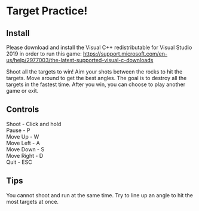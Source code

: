 # Target Practice!
## Install
Please download and install the Visual C++ redistributable for Visual Studio 2019 in order to run this game:
https://support.microsoft.com/en-us/help/2977003/the-latest-supported-visual-c-downloads

Shoot all the targets to win! Aim your shots between the rocks to hit the targets. Move around to get the best angles. The goal is to destroy all the targets in the fastest time. After you win, you can choose to play another game or exit.
## Controls
Shoot - Click and hold<br/>
Pause - P<br/>
Move Up - W<br/>
Move Left - A<br/>
Move Down - S<br/>
Move Right - D<br/>
Quit - ESC<br/>

## Tips
You cannot shoot and run at the same time. Try to line up an angle to hit the most targets at once.
